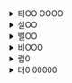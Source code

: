 <details>
<summary>티OO OOOO</summary>

- Next.js 장단점에 대해 설명해 주세요.
- 리액트 개발하면서 가장 복잡하다 느꼈던 로직이 무엇인가요?
- 프레임워크와 라이브러리의 차이가 무엇인가요?
- 리액트는 프레임워크 라이브러리인가요?
- 상태관리 라이브러리 써본 거 있나요?
- OpenGL에서 좌표를 이동할 때 어떻게 하나요?
- 다양한 기기의 트러블 슈팅 경험에 대해 말해주세요.
- 브라우저의 주소창에 주소 치면 렌더링하기까지 과정에 대해 설명해 주세요.
- 어떤 멤버와 잘 맞았고 어떤 멤버와 잘 안 맞았나요?
- 10년 후 어떤 개발자가 되고 싶으신가요?
</details>

<details>
<summary>설OO</summary>

- 이력서가 굉장히 짧던데 어떠한 템플릿이 있었나요?
- 두마리 토끼를 잡는 건 어려울 것 같은데 풀스택이 기능하다고 한 이유가 무엇인가요?
- Flutter와 Dart하게 될텐데 어떤 어려움이 있을 것 같나요?
- UI의 비동기적인 렌더링 방식에 대해 설명해 주세요.
- 소수와 소수를 더하면 왜 이상한 숫자가 나올까요?
- 해시는 암호화일까요?
- 해쉬 충돌 없고 문자열의 사이즈는 전부 같다 가정했을 때, 기존에 암호화된 데이터들을 전부 해쉬로 바꾼다면 어떤 문제가 있을까요?
- 해쉬를 사용해도 되는 데이터에는 무엇이 있을까요?
- 다수의 유저가 동일한 사진을 계속 업로드한다면 어떻게 하실 건가요?
- 캐쉬를 할머니도 알아듣게 설명해 주세요.
</details>

<details>
<summary>밸OO</summary>

- 스타트업, 영양제 커머스에 관심 가지게 된 계기가 있나요?
- 컴퓨터학부에 진학한 이유가 무엇인가요?
- 5년후, 10년후 어떤 개발자가 되고 싶은가요?
- 개발, 동아리, 프로젝트 등을 하면서 가장 몰입했던 경험이 무엇이고 신경 썼던 경험이 무엇인가요?
- 코드를 짤 때 제일 중요하게 여기는 점이 무엇인가요?
- 클린 코드를 지향하는 것 같은데 클린 코드의 요소가 무엇인지 설명해 주세요.
- 내부 로직이 상당히 어려운 라이브러리, API 등을 사용할 때 어떻게 학습하나요?
- 자신의 성격을 비추어볼 때, 어떤 사람이랑 잘 맞는다고 생각하고, 어떤 사람이랑 잘 안맞는다 생각하나요?
- 최근에 학습하고 있는게 있나요?
</details>

<details>
<summary>비OOO</summary>

- 비전공자였다가 개발자를 선택하게 된 이유

- 개발을 할 때 어떤 면에서 재미를 많이 느끼시나요?

- 이력서에 CORS를 해결하셨다고 나와있는데 CORS를 해결하는 방법은 여러가지인데 어떤 방식으로 해결하셨나요?

- 리액트를 사용할 때의 장점

- 리액트와 jQuery의 차이와 각각의 동작 방식

- React Hook Form, React Query 라이브러리를 활용하셨는데 하드코딩을 했을 때와 비교했을 때 어떤 점이 좋았나요?

- 이력서 상에 FOUC(Flash Of Unstyled Content)현상을 해결하셨다고 명시되어있는데 어떻게 해결하셨나요?

- Ant Design을 사용하신 경험이 있는데 이 라이브러리는 어떻게 사용하는 건가요?

- React-Calendar 라이브러리를 사용하셨는데 디자인 시안에 맞게 어떻게 스타일링 하셨나요?

- 서버에서 받아온 JSON 데이터를 컴포넌트에서 항상 State에 담아둬야 할까요? 변수에 담아두면 안될까요?

- 자바스크립트 동등연산자와 일치연산자의 차이를 아시나요?

- 자기계발은 평소에 어떻게 하시나요?

</details>

<details>
<summary>럽0</summary>

- 배포 경험이 있으신데 어떤 식으로 하셨고 왜 그 플랫폼을 선택하셨나요?

- CI/CD 구축을 하셨는데 CI/CD가 무엇인가요?

- 프론트엔드 프레임워크로 리액트를 선택한 이유와 앞으로 한가지 더 배우신다면 어떤 프레임워크를 사용해보고 싶으신가요?

- 프로젝트들을 진행하면서 백엔드와 소통을 할 때 힘들었던 부분이 있나요?

- 백엔드와 협업을 할 때 어떤 부분을 같이 협의할 수 있을까요?

- useMemo와 useCallback의 차이, 데이터 업데이트가 자주 되는 상황과 자주 안되는 상황 중에 메모이제이션을 해야하는 상황은 어느 쪽일까요? 그 이유는?

- 회사에 도입을 해보고 싶은 기술이나 업무 방식이 있을 때 어떤 방식으로 의견을 내실건가요?

- 미래에 어떤 개발자가 되고 싶으신가요?

- 풀스택 개발자를 목표하신다고 하셨는데 어떤 기술들로 스택을 쌓고 싶으신가요?

</details>

<details>
<summary>대0 00000</summary>

- Redux와 Recoil의 차이

- CSR과 SSR의 차이

- Promise와 async/await의 차이

- Typescript를 쓰면 좋은 점

</details>
